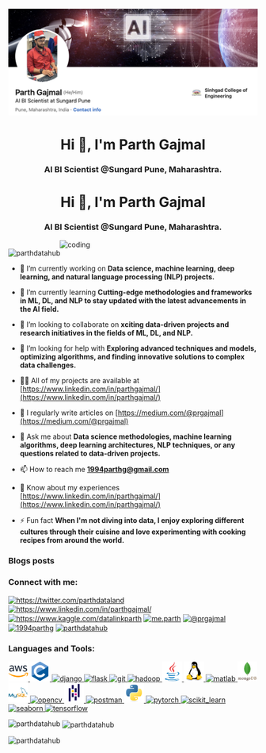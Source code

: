 <p align="center">
  <img src="https://github.com/parthdatahub/parthdatahub/blob/main/gitbanner.jpg" alt="logo">
</p>

<h1 align="center">Hi 👋, I'm Parth Gajmal</h1>
<h3 align="center">AI BI Scientist @Sungard Pune, Maharashtra.</h3>


<h1 align="center">Hi 👋, I'm Parth Gajmal</h1>
<h3 align="center">AI BI Scientist @Sungard Pune, Maharashtra.</h3>

<img align="right" alt="coding" width="400" src="https://user-images.githubusercontent.com/55389276/140866485-8fb1c876-9a8f-4d6a-98dc-08c4981eaf70.gif">

<p align="left"> <img src="https://komarev.com/ghpvc/?username=parthdatahub&label=Profile%20views&color=0e75b6&style=flat" alt="parthdatahub" /> </p>

- 🔭 I’m currently working on **Data science, machine learning, deep learning, and natural language processing (NLP) projects.**

- 🌱 I’m currently learning **Cutting-edge methodologies and frameworks in ML, DL, and NLP to stay updated with the latest advancements in the AI field.**

- 👯 I’m looking to collaborate on **xciting data-driven projects and research initiatives in the fields of ML, DL, and NLP.**

- 🤝 I’m looking for help with **Exploring advanced techniques and models, optimizing algorithms, and finding innovative solutions to complex data challenges.**

- 👨‍💻 All of my projects are available at [https://www.linkedin.com/in/parthgajmal/](https://www.linkedin.com/in/parthgajmal/)

- 📝 I regularly write articles on [https://medium.com/@prgajmal](https://medium.com/@prgajmal)

- 💬 Ask me about **Data science methodologies, machine learning algorithms, deep learning architectures, NLP techniques, or any questions related to data-driven projects.**

- 📫 How to reach me **1994parthg@gmail.com**

- 📄 Know about my experiences [https://www.linkedin.com/in/parthgajmal/](https://www.linkedin.com/in/parthgajmal/)

- ⚡ Fun fact **When I'm not diving into data, I enjoy exploring different cultures through their cuisine and love experimenting with cooking recipes from around the world.**

### Blogs posts
<!-- BLOG-POST-LIST:START -->
<!-- BLOG-POST-LIST:END -->

<h3 align="left">Connect with me:</h3>
<p align="left">
<a href="https://twitter.com/https://twitter.com/parthdataland" target="blank"><img align="center" src="https://raw.githubusercontent.com/rahuldkjain/github-profile-readme-generator/master/src/images/icons/Social/twitter.svg" alt="https://twitter.com/parthdataland" height="30" width="40" /></a>
<a href="https://linkedin.com/in/https://www.linkedin.com/in/parthgajmal/" target="blank"><img align="center" src="https://raw.githubusercontent.com/rahuldkjain/github-profile-readme-generator/master/src/images/icons/Social/linked-in-alt.svg" alt="https://www.linkedin.com/in/parthgajmal/" height="30" width="40" /></a>
<a href="https://kaggle.com/https://www.kaggle.com/datalinkparth" target="blank"><img align="center" src="https://raw.githubusercontent.com/rahuldkjain/github-profile-readme-generator/master/src/images/icons/Social/kaggle.svg" alt="https://www.kaggle.com/datalinkparth" height="30" width="40" /></a>
<a href="https://instagram.com/me.parth" target="blank"><img align="center" src="https://raw.githubusercontent.com/rahuldkjain/github-profile-readme-generator/master/src/images/icons/Social/instagram.svg" alt="me.parth" height="30" width="40" /></a>
<a href="https://medium.com/@prgajmal" target="blank"><img align="center" src="https://raw.githubusercontent.com/rahuldkjain/github-profile-readme-generator/master/src/images/icons/Social/medium.svg" alt="@prgajmal" height="30" width="40" /></a>
<a href="https://www.hackerrank.com/1994parthg" target="blank"><img align="center" src="https://raw.githubusercontent.com/rahuldkjain/github-profile-readme-generator/master/src/images/icons/Social/hackerrank.svg" alt="1994parthg" height="30" width="40" /></a>
<a href="https://www.leetcode.com/parthdatahub" target="blank"><img align="center" src="https://raw.githubusercontent.com/rahuldkjain/github-profile-readme-generator/master/src/images/icons/Social/leet-code.svg" alt="parthdatahub" height="30" width="40" /></a>
</p>

<h3 align="left">Languages and Tools:</h3>
<p align="left"> <a href="https://aws.amazon.com" target="_blank" rel="noreferrer"> <img src="https://raw.githubusercontent.com/devicons/devicon/master/icons/amazonwebservices/amazonwebservices-original-wordmark.svg" alt="aws" width="40" height="40"/> </a> <a href="https://www.cprogramming.com/" target="_blank" rel="noreferrer"> <img src="https://raw.githubusercontent.com/devicons/devicon/master/icons/c/c-original.svg" alt="c" width="40" height="40"/> </a> <a href="https://www.djangoproject.com/" target="_blank" rel="noreferrer"> <img src="https://cdn.worldvectorlogo.com/logos/django.svg" alt="django" width="40" height="40"/> </a> <a href="https://flask.palletsprojects.com/" target="_blank" rel="noreferrer"> <img src="https://www.vectorlogo.zone/logos/pocoo_flask/pocoo_flask-icon.svg" alt="flask" width="40" height="40"/> </a> <a href="https://git-scm.com/" target="_blank" rel="noreferrer"> <img src="https://www.vectorlogo.zone/logos/git-scm/git-scm-icon.svg" alt="git" width="40" height="40"/> </a> <a href="https://hadoop.apache.org/" target="_blank" rel="noreferrer"> <img src="https://www.vectorlogo.zone/logos/apache_hadoop/apache_hadoop-icon.svg" alt="hadoop" width="40" height="40"/> </a> <a href="https://www.java.com" target="_blank" rel="noreferrer"> <img src="https://raw.githubusercontent.com/devicons/devicon/master/icons/java/java-original.svg" alt="java" width="40" height="40"/> </a> <a href="https://www.linux.org/" target="_blank" rel="noreferrer"> <img src="https://raw.githubusercontent.com/devicons/devicon/master/icons/linux/linux-original.svg" alt="linux" width="40" height="40"/> </a> <a href="https://www.mathworks.com/" target="_blank" rel="noreferrer"> <img src="https://upload.wikimedia.org/wikipedia/commons/2/21/Matlab_Logo.png" alt="matlab" width="40" height="40"/> </a> <a href="https://www.mongodb.com/" target="_blank" rel="noreferrer"> <img src="https://raw.githubusercontent.com/devicons/devicon/master/icons/mongodb/mongodb-original-wordmark.svg" alt="mongodb" width="40" height="40"/> </a> <a href="https://www.mysql.com/" target="_blank" rel="noreferrer"> <img src="https://raw.githubusercontent.com/devicons/devicon/master/icons/mysql/mysql-original-wordmark.svg" alt="mysql" width="40" height="40"/> </a> <a href="https://opencv.org/" target="_blank" rel="noreferrer"> <img src="https://www.vectorlogo.zone/logos/opencv/opencv-icon.svg" alt="opencv" width="40" height="40"/> </a> <a href="https://pandas.pydata.org/" target="_blank" rel="noreferrer"> <img src="https://raw.githubusercontent.com/devicons/devicon/2ae2a900d2f041da66e950e4d48052658d850630/icons/pandas/pandas-original.svg" alt="pandas" width="40" height="40"/> </a> <a href="https://postman.com" target="_blank" rel="noreferrer"> <img src="https://www.vectorlogo.zone/logos/getpostman/getpostman-icon.svg" alt="postman" width="40" height="40"/> </a> <a href="https://www.python.org" target="_blank" rel="noreferrer"> <img src="https://raw.githubusercontent.com/devicons/devicon/master/icons/python/python-original.svg" alt="python" width="40" height="40"/> </a> <a href="https://pytorch.org/" target="_blank" rel="noreferrer"> <img src="https://www.vectorlogo.zone/logos/pytorch/pytorch-icon.svg" alt="pytorch" width="40" height="40"/> </a> <a href="https://scikit-learn.org/" target="_blank" rel="noreferrer"> <img src="https://upload.wikimedia.org/wikipedia/commons/0/05/Scikit_learn_logo_small.svg" alt="scikit_learn" width="40" height="40"/> </a> <a href="https://seaborn.pydata.org/" target="_blank" rel="noreferrer"> <img src="https://seaborn.pydata.org/_images/logo-mark-lightbg.svg" alt="seaborn" width="40" height="40"/> </a> <a href="https://www.tensorflow.org" target="_blank" rel="noreferrer"> <img src="https://www.vectorlogo.zone/logos/tensorflow/tensorflow-icon.svg" alt="tensorflow" width="40" height="40"/> </a> </p>

<p><img align="left" src="https://github-readme-stats.vercel.app/api/top-langs?username=parthdatahub&show_icons=true&locale=en&layout=compact" alt="parthdatahub" /></p>

<p>&nbsp;<img align="center" src="https://github-readme-stats.vercel.app/api?username=parthdatahub&show_icons=true&locale=en" alt="parthdatahub" /></p>

<p><img align="center" src="https://github-readme-streak-stats.herokuapp.com/?user=parthdatahub&" alt="parthdatahub" /></p>
